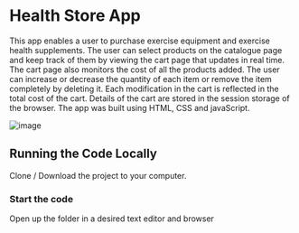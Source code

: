# Health Store App

This app enables a user to purchase exercise equipment and exercise health supplements. The user can select products on the catalogue page and keep track of them by viewing the cart page that updates in real time. The cart page also monitors the cost of all the products added. The user can increase or decrease the quantity of each item or remove the item completely by deleting it. Each modification in the cart is reflected in the total cost of the cart. Details of the cart are stored in the session storage of the browser. The app was built using HTML, CSS and javaScript.

![image](https://github.com/johnnyd81/health-shop/assets/95863021/6899dc5f-3cae-47fb-b629-c405b660c7a2)


## Running the Code Locally

Clone / Download the project to your computer.

### Start the code

Open up the folder in a desired text editor and browser 
